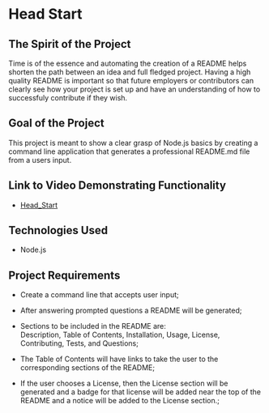 # Head Start

## The Spirit of the Project

Time is of the essence and automating the creation of a README helps shorten the path between an idea and full fledged project. Having a high quality README is important so that future employers or contributors can clearly see how your project is set up and have an understanding of how to successfuly contribute if they wish.

## Goal of the Project

This project is meant to show a clear grasp of Node.js basics by creating a command line application that generates a professional README.md file from a users input.

## Link to Video Demonstrating Functionality

- [Head_Start](https://watch.screencastify.com/v/iHVksBAJY5z6dxiX6TB4)

## Technologies Used

- Node.js

## Project Requirements

- Create a command line that accepts user input;

- After answering prompted questions a README will be generated;

- Sections to be included in the README are:<br>
  Description, Table of Contents, Installation, Usage, License, Contributing, Tests, and Questions;

- The Table of Contents will have links to take the user to the corresponding sections of the README;

- If the user chooses a License, then the License section will be generated and a badge for that license will be added near the top of the README and a notice will be added to the License section.;
